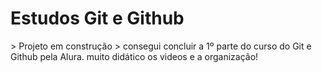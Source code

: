 <h1> Estudos Git e Github</h1>
> Projeto  em construção
> consegui  concluir a 1º parte do curso do Git e Github pela Alura. muito didático os videos e a organização! 
